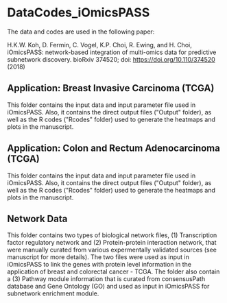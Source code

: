 # DataCodes_iOmicsPASS

The data and codes are used in the following paper:

H.K.W. Koh, D. Fermin, C. Vogel, K.P. Choi, R. Ewing, and H. Choi, iOmicsPASS: network-based integration of multi-omics data for predictive subnetwork discovery. bioRxiv 374520; doi: https://doi.org/10.110/374520 (2018)

## Application: Breast Invasive Carcinoma (TCGA)
This folder contains the input data and input parameter file used in iOmicsPASS. Also, it contains the direct output files ("Output" folder), as well as the R codes ("Rcodes" folder) used to generate the heatmaps and plots in the manuscript.


## Application: Colon and Rectum Adenocarcinoma (TCGA)
This folder contains the input data and input parameter file used in iOmicsPASS. Also, it contains the direct output files ("Output" folder), as well as the R codes ("Rcodes" folder) used to generate the heatmaps and plots in the manuscript.

## Network Data
This folder contains two types of biological network files, (1) Transcription factor regulatory network and (2) Protein-protein interaction network, that were manually curated from various expermentally validated sources (see manuscript for more details). The two files were used as input in iOmicsPASS to link the genes with protein level information in the application of breast and colorectal cancer - TCGA. The folder also contain a (3) Pathway module information that is curated from consensusPath database and Gene Ontology (GO) and used as input in iOmicsPASS for subnetwork enrichment module.
